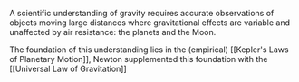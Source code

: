 A scientific understanding of gravity requires accurate observations of objects moving large distances where gravitational effects are variable and unaffected by air resistance: the planets and the Moon.

The foundation of this understanding lies in the (empirical) [[Kepler's Laws of Planetary Motion]], Newton supplemented this foundation with the [[Universal Law of Gravitation]]

